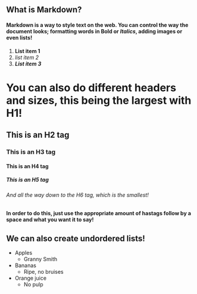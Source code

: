 ## What is Markdown?
#### Markdown is a way to style text on the web. You can control the way the document looks; formatting words in **Bold** or *Italics*, adding images or even lists!

1. **List item 1**
2. *list item 2*
3. ***List item 3***

# You can also do different headers and sizes, this being the largest with H1!

## This is an H2 tag

### This is an H3 tag

#### This is an H4 tag

##### This is an H5 tag

###### And all the way down to the H6 tag, which is the smallest!

#### In order to do this, just use the appropriate amount of hastags follow by a space and what you want it to say!

## We can also create undordered lists! 

* Apples
  * Granny Smith 
* Bananas
  * Ripe, no bruises 
* Orange juice 
  * No pulp  
